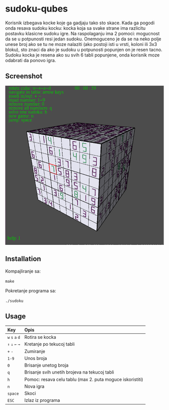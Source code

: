 # sudoku-qubes
Korisnik izbegava kocke koje ga gadjaju tako sto skace. Kada ga pogodi onda resava sudoku kocku: kocka koja sa svake strane ima razlicitu postavku klasicne sudoku igre.
Na raspolaganju ima 2 pomoci: mogucnost da se u potpunosti resi jedan sudoku.
Onemoguceno je da se na neko polje unese broj ako se tu ne moze nalaziti (ako postoji isti u vrsti, koloni ili 3x3 bloku), sto znaci da ako je sudoku u potpunosti popunjen on je resen tacno.
Sudoku kocka je resena ako su svih 6 tabli popunjene, onda korisnik moze odabrati da ponovo igra.

## Screenshot

![sudoku-kocka](https://raw.githubusercontent.com/daviddimic/sudoku-cubes/master/Screenshots/2018-01-05.png)

## Installation

Kompajliranje sa:

`make`

Pokretanje programa sa:

`./sudoku`

## Usage

| **Key** | **Opis** |
| :---  | :--- |
| `w` `s` `a` `d` | Rotira se kocka |
| `↑` `↓` `←` `→`   | Kretanje po tekucoj tabli  |
| `+` `-` | Zumiranje |
| `1-9` | Unos broja |
| `0` | Brisanje unetog broja |
| `q` | Brisanje svih unetih brojeva na tekucoj tabli |
| `h` | Pomoc: resava celu tablu (max 2. puta moguce iskoristiti) |
| `n`  | Nova igra  |
| `space`  | Skoci |
| `ESC` | Izlaz iz programa |
